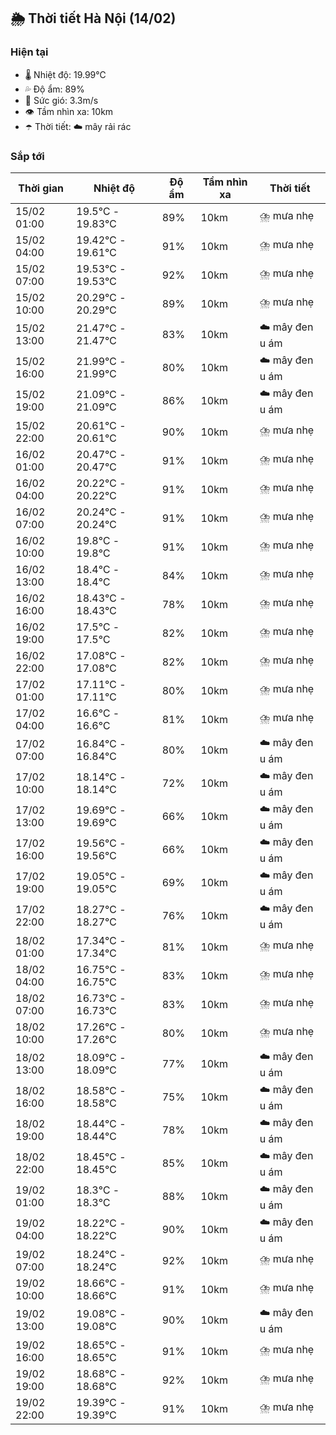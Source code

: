 ## 🌦️ Thời tiết Hà Nội (14/02)

### Hiện tại

- 🌡️ Nhiệt độ: 19.99℃
- 💦 Độ ẩm: 89%
- 💨 Sức gió: 3.3m/s
- 👁️ Tầm nhìn xa: 10km
- ☂️ Thời tiết: ☁️ mây rải rác

### Sắp tới

| Thời gian | Nhiệt độ | Độ ẩm | Tầm nhìn xa | Thời tiết |
| --- | --- | --- | --- | --- |
| 15/02 01:00 | 19.5℃ - 19.83℃ | 89% | 10km | ⛈️ mưa nhẹ |
| 15/02 04:00 | 19.42℃ - 19.61℃ | 91% | 10km | ⛈️ mưa nhẹ |
| 15/02 07:00 | 19.53℃ - 19.53℃ | 92% | 10km | ⛈️ mưa nhẹ |
| 15/02 10:00 | 20.29℃ - 20.29℃ | 89% | 10km | ⛈️ mưa nhẹ |
| 15/02 13:00 | 21.47℃ - 21.47℃ | 83% | 10km | ☁️ mây đen u ám |
| 15/02 16:00 | 21.99℃ - 21.99℃ | 80% | 10km | ☁️ mây đen u ám |
| 15/02 19:00 | 21.09℃ - 21.09℃ | 86% | 10km | ☁️ mây đen u ám |
| 15/02 22:00 | 20.61℃ - 20.61℃ | 90% | 10km | ⛈️ mưa nhẹ |
| 16/02 01:00 | 20.47℃ - 20.47℃ | 91% | 10km | ⛈️ mưa nhẹ |
| 16/02 04:00 | 20.22℃ - 20.22℃ | 91% | 10km | ⛈️ mưa nhẹ |
| 16/02 07:00 | 20.24℃ - 20.24℃ | 91% | 10km | ⛈️ mưa nhẹ |
| 16/02 10:00 | 19.8℃ - 19.8℃ | 91% | 10km | ⛈️ mưa nhẹ |
| 16/02 13:00 | 18.4℃ - 18.4℃ | 84% | 10km | ⛈️ mưa nhẹ |
| 16/02 16:00 | 18.43℃ - 18.43℃ | 78% | 10km | ⛈️ mưa nhẹ |
| 16/02 19:00 | 17.5℃ - 17.5℃ | 82% | 10km | ⛈️ mưa nhẹ |
| 16/02 22:00 | 17.08℃ - 17.08℃ | 82% | 10km | ⛈️ mưa nhẹ |
| 17/02 01:00 | 17.11℃ - 17.11℃ | 80% | 10km | ⛈️ mưa nhẹ |
| 17/02 04:00 | 16.6℃ - 16.6℃ | 81% | 10km | ⛈️ mưa nhẹ |
| 17/02 07:00 | 16.84℃ - 16.84℃ | 80% | 10km | ☁️ mây đen u ám |
| 17/02 10:00 | 18.14℃ - 18.14℃ | 72% | 10km | ☁️ mây đen u ám |
| 17/02 13:00 | 19.69℃ - 19.69℃ | 66% | 10km | ☁️ mây đen u ám |
| 17/02 16:00 | 19.56℃ - 19.56℃ | 66% | 10km | ☁️ mây đen u ám |
| 17/02 19:00 | 19.05℃ - 19.05℃ | 69% | 10km | ☁️ mây đen u ám |
| 17/02 22:00 | 18.27℃ - 18.27℃ | 76% | 10km | ☁️ mây đen u ám |
| 18/02 01:00 | 17.34℃ - 17.34℃ | 81% | 10km | ⛈️ mưa nhẹ |
| 18/02 04:00 | 16.75℃ - 16.75℃ | 83% | 10km | ⛈️ mưa nhẹ |
| 18/02 07:00 | 16.73℃ - 16.73℃ | 83% | 10km | ⛈️ mưa nhẹ |
| 18/02 10:00 | 17.26℃ - 17.26℃ | 80% | 10km | ⛈️ mưa nhẹ |
| 18/02 13:00 | 18.09℃ - 18.09℃ | 77% | 10km | ☁️ mây đen u ám |
| 18/02 16:00 | 18.58℃ - 18.58℃ | 75% | 10km | ☁️ mây đen u ám |
| 18/02 19:00 | 18.44℃ - 18.44℃ | 78% | 10km | ☁️ mây đen u ám |
| 18/02 22:00 | 18.45℃ - 18.45℃ | 85% | 10km | ☁️ mây đen u ám |
| 19/02 01:00 | 18.3℃ - 18.3℃ | 88% | 10km | ☁️ mây đen u ám |
| 19/02 04:00 | 18.22℃ - 18.22℃ | 90% | 10km | ☁️ mây đen u ám |
| 19/02 07:00 | 18.24℃ - 18.24℃ | 92% | 10km | ⛈️ mưa nhẹ |
| 19/02 10:00 | 18.66℃ - 18.66℃ | 91% | 10km | ⛈️ mưa nhẹ |
| 19/02 13:00 | 19.08℃ - 19.08℃ | 90% | 10km | ☁️ mây đen u ám |
| 19/02 16:00 | 18.65℃ - 18.65℃ | 91% | 10km | ⛈️ mưa nhẹ |
| 19/02 19:00 | 18.68℃ - 18.68℃ | 92% | 10km | ⛈️ mưa nhẹ |
| 19/02 22:00 | 19.39℃ - 19.39℃ | 91% | 10km | ⛈️ mưa nhẹ |
